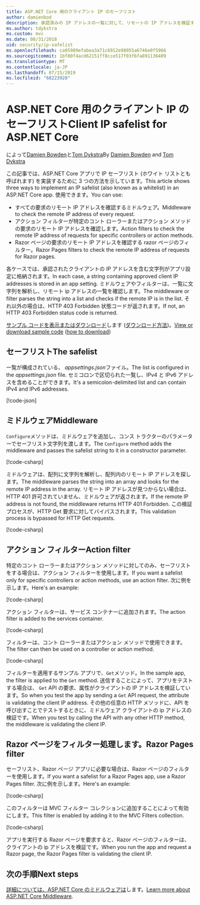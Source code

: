 ```yaml
---
title: ASP.NET Core 用のクライアント IP のセーフリスト
author: damienbod
description: 承認済みの IP アドレスの一覧に対して、リモートの IP アドレスを検証するミドルウェアまたはアクションのフィルターを作成する方法について説明します。
ms.author: tdykstra
ms.custom: mvc
ms.date: 08/31/2018
uid: security/ip-safelist
ms.openlocfilehash: ca05989efabea3a71c6912e98055a6746e0f5966
ms.sourcegitcommit: 1bf80f4acd62151ff8cce517f03f6fa891136409
ms.translationtype: MT
ms.contentlocale: ja-JP
ms.lasthandoff: 07/15/2019
ms.locfileid: "68223928"
---
```

# <a name="client-ip-safelist-for-aspnet-core"></a><span data-ttu-id="db559-103">ASP.NET Core 用のクライアント IP のセーフリスト</span><span class="sxs-lookup"><span data-stu-id="db559-103">Client IP safelist for ASP.NET Core</span></span>

<span data-ttu-id="db559-104">によって[Damien Bowden](https://twitter.com/damien_bod)と[Tom Dykstra](https://github.com/tdykstra)</span><span class="sxs-lookup"><span data-stu-id="db559-104">By [Damien Bowden](https://twitter.com/damien_bod) and [Tom Dykstra](https://github.com/tdykstra)</span></span>
 
<span data-ttu-id="db559-105">この記事では、ASP.NET Core アプリで IP セーフリスト (ホワイト リストとも呼ばれます) を実装するために 3 つの方法を示しています。</span><span class="sxs-lookup"><span data-stu-id="db559-105">This article shows three ways to implement an IP safelist (also known as a whitelist) in an ASP.NET Core app.</span></span> <span data-ttu-id="db559-106">使用できます。</span><span class="sxs-lookup"><span data-stu-id="db559-106">You can use:</span></span>

* <span data-ttu-id="db559-107">すべての要求のリモート IP アドレスを確認するミドルウェア。</span><span class="sxs-lookup"><span data-stu-id="db559-107">Middleware to check the remote IP address of every request.</span></span>
* <span data-ttu-id="db559-108">アクション フィルターが特定のコント ローラーまたはアクション メソッドの要求のリモート IP アドレスを確認します。</span><span class="sxs-lookup"><span data-stu-id="db559-108">Action filters to check the remote IP address of requests for specific controllers or action methods.</span></span>
* <span data-ttu-id="db559-109">Razor ページの要求のリモート IP アドレスを確認する razor ページのフィルター。</span><span class="sxs-lookup"><span data-stu-id="db559-109">Razor Pages filters to check the remote IP address of requests for Razor pages.</span></span>

<span data-ttu-id="db559-110">各ケースでは、承認されたクライアントの IP アドレスを含む文字列がアプリ設定に格納されます。</span><span class="sxs-lookup"><span data-stu-id="db559-110">In each case, a string containing approved client IP addresses is stored in an app setting.</span></span> <span data-ttu-id="db559-111">ミドルウェアやフィルターは、一覧に文字列を解析し、リモート ip アドレスの一覧を確認します。</span><span class="sxs-lookup"><span data-stu-id="db559-111">The middleware or filter parses the string into a list and checks if the remote IP is in the list.</span></span> <span data-ttu-id="db559-112">それ以外の場合は、HTTP 403 Forbidden 状態コードが返されます。</span><span class="sxs-lookup"><span data-stu-id="db559-112">If not, an HTTP 403 Forbidden status code is returned.</span></span>

<span data-ttu-id="db559-113">[サンプル コードを表示またはダウンロード](https://github.com/aspnet/AspNetCore.Docs/tree/master/aspnetcore/security/ip-safelist/samples/2.x/ClientIpAspNetCore)します ([ダウンロード方法](xref:index#how-to-download-a-sample))。</span><span class="sxs-lookup"><span data-stu-id="db559-113">[View or download sample code](https://github.com/aspnet/AspNetCore.Docs/tree/master/aspnetcore/security/ip-safelist/samples/2.x/ClientIpAspNetCore) ([how to download](xref:index#how-to-download-a-sample))</span></span>

## <a name="the-safelist"></a><span data-ttu-id="db559-114">セーフリスト</span><span class="sxs-lookup"><span data-stu-id="db559-114">The safelist</span></span>

<span data-ttu-id="db559-115">一覧が構成されている、 *appsettings.json*ファイル。</span><span class="sxs-lookup"><span data-stu-id="db559-115">The list is configured in the *appsettings.json* file.</span></span> <span data-ttu-id="db559-116">セミコロンで区切られた一覧し、IPv4 と IPv6 アドレスを含めることができます。</span><span class="sxs-lookup"><span data-stu-id="db559-116">It's a semicolon-delimited list and can contain IPv4 and IPv6 addresses.</span></span>

[!code-json[](ip-safelist/samples/2.x/ClientIpAspNetCore/appsettings.json?highlight=2)]

## <a name="middleware"></a><span data-ttu-id="db559-117">ミドルウェア</span><span class="sxs-lookup"><span data-stu-id="db559-117">Middleware</span></span>

<span data-ttu-id="db559-118">`Configure`メソッドは、ミドルウェアを追加し、コンス トラクターのパラメーターでセーフリスト文字列を渡します。</span><span class="sxs-lookup"><span data-stu-id="db559-118">The `Configure` method adds the middleware and passes the safelist string to it in a constructor parameter.</span></span>

[!code-csharp[](ip-safelist/samples/2.x/ClientIpAspNetCore/Startup.cs?name=snippet_Configure&highlight=10)]

<span data-ttu-id="db559-119">ミドルウェアは、配列に文字列を解析し、配列内のリモート IP アドレスを探します。</span><span class="sxs-lookup"><span data-stu-id="db559-119">The middleware parses the string into an array and looks for the remote IP address in the array.</span></span> <span data-ttu-id="db559-120">リモート IP アドレスが見つからない場合は、HTTP 401 許可されていません、ミドルウェアが返されます。</span><span class="sxs-lookup"><span data-stu-id="db559-120">If the remote IP address is not found, the middleware returns HTTP 401 Forbidden.</span></span> <span data-ttu-id="db559-121">この検証プロセスが、HTTP Get 要求に対してバイパスされます。</span><span class="sxs-lookup"><span data-stu-id="db559-121">This validation process is bypassed for HTTP Get requests.</span></span>

[!code-csharp[](ip-safelist/samples/2.x/ClientIpAspNetCore/AdminSafeListMiddleware.cs?name=snippet_ClassOnly)]

## <a name="action-filter"></a><span data-ttu-id="db559-122">アクション フィルター</span><span class="sxs-lookup"><span data-stu-id="db559-122">Action filter</span></span>

<span data-ttu-id="db559-123">特定のコント ローラーまたはアクション メソッドに対してのみ、セーフリストをする場合は、アクション フィルターを使用します。</span><span class="sxs-lookup"><span data-stu-id="db559-123">If you want a safelist only for specific controllers or action methods, use an action filter.</span></span> <span data-ttu-id="db559-124">次に例を示します。</span><span class="sxs-lookup"><span data-stu-id="db559-124">Here's an example:</span></span> 

[!code-csharp[](ip-safelist/samples/2.x/ClientIpAspNetCore/Filters/ClientIdCheckFilter.cs)]

<span data-ttu-id="db559-125">アクション フィルターは、サービス コンテナーに追加されます。</span><span class="sxs-lookup"><span data-stu-id="db559-125">The action filter is added to the services container.</span></span>

[!code-csharp[](ip-safelist/samples/2.x/ClientIpAspNetCore/Startup.cs?name=snippet_ConfigureServices&highlight=3)]

<span data-ttu-id="db559-126">フィルターは、コント ローラーまたはアクション メソッドで使用できます。</span><span class="sxs-lookup"><span data-stu-id="db559-126">The filter can then be used on a controller or action method.</span></span>

[!code-csharp[](ip-safelist/samples/2.x/ClientIpAspNetCore/Controllers/ValuesController.cs?name=snippet_Filter&highlight=1)]

<span data-ttu-id="db559-127">フィルターを適用するサンプル アプリで、`Get`メソッド。</span><span class="sxs-lookup"><span data-stu-id="db559-127">In the sample app, the filter is applied to the `Get` method.</span></span> <span data-ttu-id="db559-128">送信することによって、アプリをテストする場合は、 `Get` API の要求、属性がクライアントの IP アドレスを検証しています。</span><span class="sxs-lookup"><span data-stu-id="db559-128">So when you test the app by sending a `Get` API request, the attribute is validating the client IP address.</span></span> <span data-ttu-id="db559-129">その他の任意の HTTP メソッドに、API を呼び出すことでテストするときに、ミドルウェア クライアントの ip アドレスの検証です。</span><span class="sxs-lookup"><span data-stu-id="db559-129">When you test by calling the API with any other HTTP method, the middleware is validating the client IP.</span></span>

## <a name="razor-pages-filter"></a><span data-ttu-id="db559-130">Razor ページをフィルター処理します。</span><span class="sxs-lookup"><span data-stu-id="db559-130">Razor Pages filter</span></span> 

<span data-ttu-id="db559-131">セーフリスト、Razor ページ アプリに必要な場合は、Razor ページのフィルターを使用します。</span><span class="sxs-lookup"><span data-stu-id="db559-131">If you want a safelist for a Razor Pages app, use a Razor Pages filter.</span></span> <span data-ttu-id="db559-132">次に例を示します。</span><span class="sxs-lookup"><span data-stu-id="db559-132">Here's an example:</span></span> 

[!code-csharp[](ip-safelist/samples/2.x/ClientIpAspNetCore/Filters/ClientIdCheckPageFilter.cs)]

<span data-ttu-id="db559-133">このフィルターは MVC フィルター コレクションに追加することによって有効にします。</span><span class="sxs-lookup"><span data-stu-id="db559-133">This filter is enabled by adding it to the MVC Filters collection.</span></span>

[!code-csharp[](ip-safelist/samples/2.x/ClientIpAspNetCore/Startup.cs?name=snippet_ConfigureServices&highlight=7-9)]

<span data-ttu-id="db559-134">アプリを実行する Razor ページを要求すると、Razor ページのフィルターは、クライアントの ip アドレスを検証です。</span><span class="sxs-lookup"><span data-stu-id="db559-134">When you run the app and request a Razor page, the Razor Pages filter is validating the client IP.</span></span>

## <a name="next-steps"></a><span data-ttu-id="db559-135">次の手順</span><span class="sxs-lookup"><span data-stu-id="db559-135">Next steps</span></span>

<span data-ttu-id="db559-136">[詳細については、ASP.NET Core のミドルウェアは](xref:fundamentals/middleware/index)します。</span><span class="sxs-lookup"><span data-stu-id="db559-136">[Learn more about ASP.NET Core Middleware](xref:fundamentals/middleware/index).</span></span>
